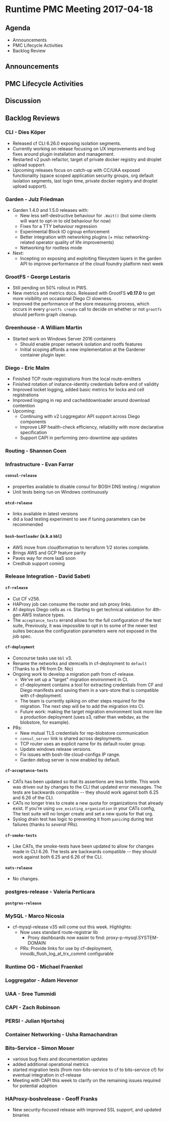# Runtime PMC Meeting 2017-04-18

## Agenda

* Announcements
* PMC Lifecycle Activities
* Backlog Review

## Announcements


## PMC Lifecycle Activities


## Discussion


## Backlog Reviews

### CLI - Dies Köper

- Released cf CLI 6.26.0 exposing isolation segments.
- Currently working on release focusing on UX improvements and bug fixes around plugin installation and management.
- Restarted v2 push refactor, target of private docker registry and droplet upload support.
- Upcoming releases focus on catch-up with CC/UAA exposed functionality (space scoped application security groups, org default isolation segments, last login time, private docker registry and droplet upload support).

### Garden - Julz Friedman

- Garden 1.4.0 and 1.5.0 releases with:
  - New less self-destructive behaviour for `.Wait()` (but some clients will want to opt-in to old behaviour for now)
  - Fixes for a TTY behaviour regression
  - Experimental Block IO cgroup enforcement
  - Better integration with networking plugins (+ misc networking-related operator quality of life improvements)
  - Networking for rootless mode
- Next: 
  - Incepting on exposing and exploiting filesystem layers in the garden API to improve performance of the cloud foundry platform next week

### GrootFS - George Lestaris

* Still pending on 50% rollout in PWS.
* New metrics and metrics docs. Released with GrootFS **v0.17.0** to get more visibility on occasional Diego CI slowness.
* Improved the performance of the store measuring process, which occurs in every `grootfs create` call to decide on whether or not `grootfs` should perform graph cleanup.

### Greenhouse - A William Martin

- Started work on Windows Server 2016 containers
  - Should enable proper network isolation and rootfs features
  - Initial scoping affords a new implementation at the Gardener container plugin layer.

### Diego - Eric Malm

- Finished TCP route-registrations from the local route-emitters
- Finished rotation of instance-identity credentials before end of validity
- Improved locket logging, added basic metrics for locks and cell registrations
- Improved logging in rep and cacheddownloader around download contention
- Upcoming:
  - Continuing with v2 Loggregator API support across Diego components
  - Improve LRP health-check efficiency, reliability with more declarative specification
  - Support CAPI in performing zero-downtime app updates


### Routing - Shannon Coen


### Infrastructure - Evan Farrar

#### `consul-release`
- properties available to disable consul for BOSH DNS testing / migration
- Unit tests being run on Windows continuously

#### `etcd-release`
- links available in latest versions
- did a load testing experiment to see if tuning parameters can be recommended

#### `bosh-bootloader` (a.k.a `bbl`)
- AWS move from cloudformation to terraform 1/2 stories complete.
- Brings AWS and GCP feature parity
- Paves way for more IaaS soon
- Credhub support coming

### Release Integration - David Sabeti

#### `cf-release`
- Cut CF v256.
- HAProxy job can consume the router and ssh proxy links.
- A1 deploys Diego cells as `r4`. Starting to get technical validation for 4th-gen AWS instance types.
- The `acceptance_tests` errand allows for the full configuration of the test suite,
Previously, it was impossible to opt in to some of the newer test suites
because the configuration parameters were not exposed in the job spec.

#### `cf-deployment`
- Concourse tasks use `bbl` v3.
- Rename the networks and stemcells in cf-deployment to `default` (Thanks to a PR from Dr. Nic)
- Ongoing work to develop a migration path from cf-release.
  - We've set up a "target" migration environment in CI.
  - cf-deployment contains a tool for extracting credentials from CF and Diego manifests
    and saving them in a vars-store that is compatible with cf-deployment.
  - The team is currently spiking on other steps required for the migration.
    The next step will be to add the migration into CI.
  - Future work: making the target migration environment look more like a production deployment
    (uses s3, rather than webdav, as the blobstore, for example).
- PRs:
  - New mutual TLS credentials for rep-blobstore communication
  - `consul_server` link is shared across deployments.
  - TCP router uses an explicit name for its default router group.
  - Update windows release versions.
  - Fix issues with bosh-lite cloud-configs IP range.
  - Garden debug server is now enabled by default.

#### `cf-acceptance-tests`
- CATs has been updated so that its assertions are less brittle.
This work was driven out by changes to the CLI that updated error messages.
The tests are backwards compatible -- they should work against both 6.25 and 6.26 of the CLI.
- CATs no longer tries to create a new quota for organizations that already exist.
If you're using `use_existing_organization` in your CATs config,
The test suite will no longer create and set a new quota for that org.
- Syslog drain test has logic to preventing it from `panic`ing during test failures (thanks to _several_ PRs).

#### `cf-smoke-tests`
- Like CATs, the smoke-tests have been updated to allow for changes made in CLI 6.26.
The tests are backwards compatible -- they should work against both 6.25 and 6.26 of the CLI.

#### `nats-release`
- No changes.

### postgres-release - Valeria Perticara

#### `postgres-release`

### MySQL - Marco Nicosia
- cf-mysql-release v35 will come out this week. Highlights:
  - Now uses standard route-registrar lib
    - Proxy dashboards now easier to find: proxy-p-mysql.SYSTEM-DOMAIN
  - PRs: Provide links for use by cf-deployment, innodb_flush_log_at_trx_commit configurable

### Runtime OG - Michael Fraenkel

### Loggregator - Adam Hevenor

### UAA - Sree Tummidi

### CAPI - Zach Robinson

### PERSI - Julian Hjortshoj

### Container Networking - Usha Ramachandran

### Bits-Service - Simon Moser

- various bug fixes and documentation updates 
- added additional operational metrics 
- started migration tests (from non-bits-service to cf to bits-service cf) for eventual integration in cf-release
- Meeting with CAPI this week to clarify on the remaining issues required for potential adoption

### HAProxy-boshrelease - Geoff Franks

- New security-focused release with improved SSL support, and updated binaries
